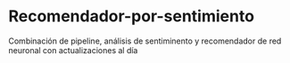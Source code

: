 # Recomendador-por-sentimiento
Combinación de pipeline, análisis de sentiminento y recomendador de red neuronal con actualizaciones al día
